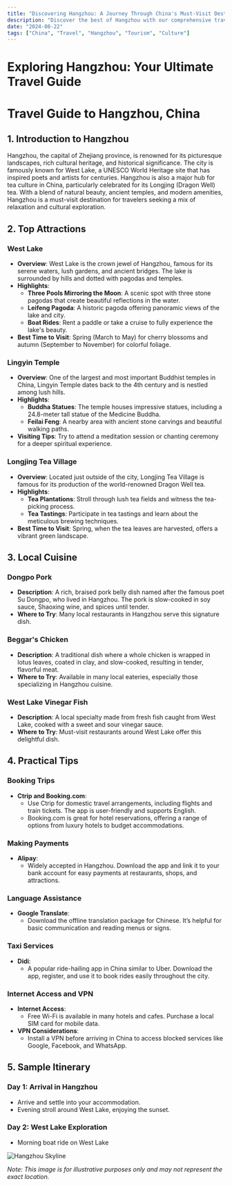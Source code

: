 ```yaml
---
title: "Discovering Hangzhou: A Journey Through China's Must-Visit Destination"
description: "Discover the best of Hangzhou with our comprehensive travel guide. Explore top attractions, savor local cuisine, and get insider tips for an unforgettable Chinese adventure."
date: "2024-08-22"
tags: ["China", "Travel", "Hangzhou", "Tourism", "Culture"]
---
```


# Exploring Hangzhou: Your Ultimate Travel Guide

# Travel Guide to Hangzhou, China

## 1. Introduction to Hangzhou
Hangzhou, the capital of Zhejiang province, is renowned for its picturesque landscapes, rich cultural heritage, and historical significance. The city is famously known for West Lake, a UNESCO World Heritage site that has inspired poets and artists for centuries. Hangzhou is also a major hub for tea culture in China, particularly celebrated for its Longjing (Dragon Well) tea. With a blend of natural beauty, ancient temples, and modern amenities, Hangzhou is a must-visit destination for travelers seeking a mix of relaxation and cultural exploration.

## 2. Top Attractions

### West Lake
- **Overview**: West Lake is the crown jewel of Hangzhou, famous for its serene waters, lush gardens, and ancient bridges. The lake is surrounded by hills and dotted with pagodas and temples.
- **Highlights**:
  - **Three Pools Mirroring the Moon**: A scenic spot with three stone pagodas that create beautiful reflections in the water.
  - **Leifeng Pagoda**: A historic pagoda offering panoramic views of the lake and city.
  - **Boat Rides**: Rent a paddle or take a cruise to fully experience the lake's beauty.
- **Best Time to Visit**: Spring (March to May) for cherry blossoms and autumn (September to November) for colorful foliage.

### Lingyin Temple
- **Overview**: One of the largest and most important Buddhist temples in China, Lingyin Temple dates back to the 4th century and is nestled among lush hills.
- **Highlights**:
  - **Buddha Statues**: The temple houses impressive statues, including a 24.8-meter tall statue of the Medicine Buddha.
  - **Feilai Feng**: A nearby area with ancient stone carvings and beautiful walking paths.
- **Visiting Tips**: Try to attend a meditation session or chanting ceremony for a deeper spiritual experience.

### Longjing Tea Village
- **Overview**: Located just outside of the city, Longjing Tea Village is famous for its production of the world-renowned Dragon Well tea.
- **Highlights**:
  - **Tea Plantations**: Stroll through lush tea fields and witness the tea-picking process.
  - **Tea Tastings**: Participate in tea tastings and learn about the meticulous brewing techniques.
- **Best Time to Visit**: Spring, when the tea leaves are harvested, offers a vibrant green landscape.

## 3. Local Cuisine

### Dongpo Pork
- **Description**: A rich, braised pork belly dish named after the famous poet Su Dongpo, who lived in Hangzhou. The pork is slow-cooked in soy sauce, Shaoxing wine, and spices until tender.
- **Where to Try**: Many local restaurants in Hangzhou serve this signature dish.

### Beggar's Chicken
- **Description**: A traditional dish where a whole chicken is wrapped in lotus leaves, coated in clay, and slow-cooked, resulting in tender, flavorful meat.
- **Where to Try**: Available in many local eateries, especially those specializing in Hangzhou cuisine.

### West Lake Vinegar Fish
- **Description**: A local specialty made from fresh fish caught from West Lake, cooked with a sweet and sour vinegar sauce.
- **Where to Try**: Must-visit restaurants around West Lake offer this delightful dish.

## 4. Practical Tips

### Booking Trips
- **Ctrip and Booking.com**: 
  - Use Ctrip for domestic travel arrangements, including flights and train tickets. The app is user-friendly and supports English.
  - Booking.com is great for hotel reservations, offering a range of options from luxury hotels to budget accommodations.

### Making Payments
- **Alipay**: 
  - Widely accepted in Hangzhou. Download the app and link it to your bank account for easy payments at restaurants, shops, and attractions.

### Language Assistance
- **Google Translate**: 
  - Download the offline translation package for Chinese. It’s helpful for basic communication and reading menus or signs.

### Taxi Services
- **Didi**: 
  - A popular ride-hailing app in China similar to Uber. Download the app, register, and use it to book rides easily throughout the city.

### Internet Access and VPN
- **Internet Access**: 
  - Free Wi-Fi is available in many hotels and cafes. Purchase a local SIM card for mobile data.
- **VPN Considerations**: 
  - Install a VPN before arriving in China to access blocked services like Google, Facebook, and WhatsApp.

## 5. Sample Itinerary

### Day 1: Arrival in Hangzhou
- Arrive and settle into your accommodation.
- Evening stroll around West Lake, enjoying the sunset.

### Day 2: West Lake Exploration
- Morning boat ride on West Lake

<img src="https://source.unsplash.com/1600x900/?Hangzhou,cityscape" alt="Hangzhou Skyline" loading="lazy">

*Note: This image is for illustrative purposes only and may not represent the exact location.*


